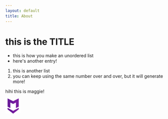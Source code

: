 ```yaml
---
layout: default
title: About
---
```

# this is the TITLE

* this is how you make an unordered list
* here's another entry!

1. this is another list
1. you can keep using the same number over and over, but it will generate more!

hihi this is maggie!

![alt text](https://github.com/adam-p/markdown-here/raw/master/src/common/images/icon48.png "Logo Title Text 1")
